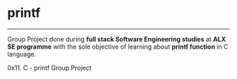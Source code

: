 # printf
---
Group Project done during **full stack Software Engineering studies** at **ALX SE programme** with the sole objective of learning about **printf function** in C language.

0x11. C - printf Group Project
